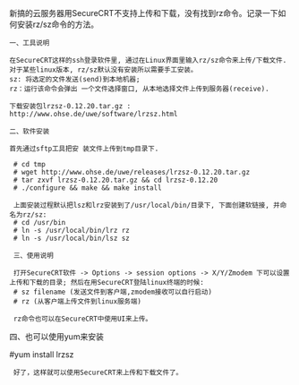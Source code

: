 新搞的云服务器用SecureCRT不支持上传和下载，没有找到rz命令。记录一下如何安装rz/sz命令的方法。

    一、工具说明

    在SecureCRT这样的ssh登录软件里, 通过在Linux界面里输入rz/sz命令来上传/下载文件. 对于某些linux版本, rz/sz默认没有安装所以需要手工安装。
    sz: 将选定的文件发送(send)到本地机器;
    rz：运行该命令会弹出 一个文件选择窗口, 从本地选择文件上传到服务器(receive).

    下载安装包lrzsz-0.12.20.tar.gz : http://www.ohse.de/uwe/software/lrzsz.html

    二、软件安装

    首先通过sftp工具把安 装文件上传到tmp目录下.

     # cd tmp
     # wget http://www.ohse.de/uwe/releases/lrzsz-0.12.20.tar.gz
     # tar zxvf lrzsz-0.12.20.tar.gz && cd lrzsz-0.12.20
     # ./configure && make && make install

     上面安装过程默认把lsz和lrz安装到了/usr/local/bin/目录下, 下面创建软链接, 并命名为rz/sz:
     # cd /usr/bin
     # ln -s /usr/local/bin/lrz rz
     # ln -s /usr/local/bin/lsz sz

     三、使用说明

     打开SecureCRT软件 -> Options -> session options -> X/Y/Zmodem 下可以设置上传和下载的目录; 然后在用SecureCRT登陆linux终端的时候:
     # sz filename (发送文件到客户端,zmodem接收可以自行启动)
     # rz (从客户端上传文件到linux服务端)

     rz命令也可以在SecureCRT中使用UI来上传。

四、也可以使用yum来安装

#yum install lrzsz

     好了，这样就可以使用SecureCRT来上传和下载文件了。
